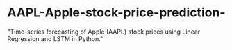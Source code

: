 # AAPL-Apple-stock-price-prediction-
"Time-series forecasting of Apple (AAPL) stock prices using Linear Regression and LSTM in Python."
